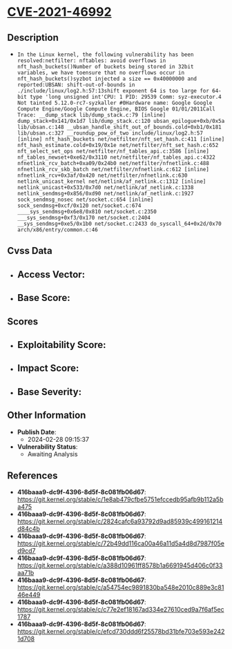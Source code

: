
# [CVE-2021-46992](https://cve.mitre.org/cgi-bin/cvename.cgi?name=CVE-2021-46992)

## Description

- `In the Linux kernel, the following vulnerability has been resolved:netfilter: nftables: avoid overflows in nft_hash_buckets()Number of buckets being stored in 32bit variables, we have toensure that no overflows occur in nft_hash_buckets()syzbot injected a size == 0x40000000 and reported:UBSAN: shift-out-of-bounds in ./include/linux/log2.h:57:13shift exponent 64 is too large for 64-bit type 'long unsigned int'CPU: 1 PID: 29539 Comm: syz-executor.4 Not tainted 5.12.0-rc7-syzkaller #0Hardware name: Google Google Compute Engine/Google Compute Engine, BIOS Google 01/01/2011Call Trace: __dump_stack lib/dump_stack.c:79 [inline] dump_stack+0x141/0x1d7 lib/dump_stack.c:120 ubsan_epilogue+0xb/0x5a lib/ubsan.c:148 __ubsan_handle_shift_out_of_bounds.cold+0xb1/0x181 lib/ubsan.c:327 __roundup_pow_of_two include/linux/log2.h:57 [inline] nft_hash_buckets net/netfilter/nft_set_hash.c:411 [inline] nft_hash_estimate.cold+0x19/0x1e net/netfilter/nft_set_hash.c:652 nft_select_set_ops net/netfilter/nf_tables_api.c:3586 [inline] nf_tables_newset+0xe62/0x3110 net/netfilter/nf_tables_api.c:4322 nfnetlink_rcv_batch+0xa09/0x24b0 net/netfilter/nfnetlink.c:488 nfnetlink_rcv_skb_batch net/netfilter/nfnetlink.c:612 [inline] nfnetlink_rcv+0x3af/0x420 net/netfilter/nfnetlink.c:630 netlink_unicast_kernel net/netlink/af_netlink.c:1312 [inline] netlink_unicast+0x533/0x7d0 net/netlink/af_netlink.c:1338 netlink_sendmsg+0x856/0xd90 net/netlink/af_netlink.c:1927 sock_sendmsg_nosec net/socket.c:654 [inline] sock_sendmsg+0xcf/0x120 net/socket.c:674 ____sys_sendmsg+0x6e8/0x810 net/socket.c:2350 ___sys_sendmsg+0xf3/0x170 net/socket.c:2404 __sys_sendmsg+0xe5/0x1b0 net/socket.c:2433 do_syscall_64+0x2d/0x70 arch/x86/entry/common.c:46`

## Cvss Data

- **Access Vector**:
  - 
- **Base Score**:
  - 

## Scores

- **Exploitability Score**:
  - 
- **Impact Score**:
  - 
- **Base Severity**:
  - 

## Other Information

- **Publish Date**:
  - 2024-02-28 09:15:37
- **Vulnerability Status**:
  - Awaiting Analysis

## References

- **416baaa9-dc9f-4396-8d5f-8c081fb06d67**: https://git.kernel.org/stable/c/1e8ab479cfbe5751efccedb95afb9b112a5ba475
- **416baaa9-dc9f-4396-8d5f-8c081fb06d67**: https://git.kernel.org/stable/c/2824cafc6a93792d9ad85939c499161214d84c4b
- **416baaa9-dc9f-4396-8d5f-8c081fb06d67**: https://git.kernel.org/stable/c/72b49dd116ca00a46a11d5a4d8d7987f05ed9cd7
- **416baaa9-dc9f-4396-8d5f-8c081fb06d67**: https://git.kernel.org/stable/c/a388d10961ff8578b1a6691945d406c0f33aa71b
- **416baaa9-dc9f-4396-8d5f-8c081fb06d67**: https://git.kernel.org/stable/c/a54754ec9891830ba548e2010c889e3c8146e449
- **416baaa9-dc9f-4396-8d5f-8c081fb06d67**: https://git.kernel.org/stable/c/c77e2ef18167ad334e27610ced9a7f6af5ec1787
- **416baaa9-dc9f-4396-8d5f-8c081fb06d67**: https://git.kernel.org/stable/c/efcd730ddd6f25578bd31bfe703e593e2421d708
